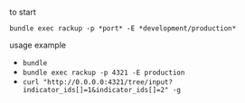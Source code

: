 to start

`bundle exec rackup -p *port* -E *development/production*`

usage example

- `bundle`
- `bundle exec rackup -p 4321 -E production`
- `curl "http://0.0.0.0:4321/tree/input?indicator_ids[]=1&indicator_ids[]=2" -g`

